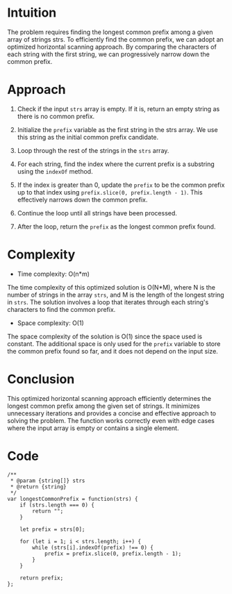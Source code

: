 # Intuition
<!-- Describe your first thoughts on how to solve this problem. -->
The problem requires finding the longest common prefix among a given array of strings strs. To efficiently find the common prefix, we can adopt an optimized horizontal scanning approach. By comparing the characters of each string with the first string, we can progressively narrow down the common prefix.


# Approach
<!-- Describe your approach to solving the problem. -->
1. Check if the input `strs` array is empty. If it is, return an empty string as there is no common prefix.

2. Initialize the `prefix` variable as the first string in the strs array. We use this string as the initial common prefix candidate.

3. Loop through the rest of the strings in the `strs` array.

4. For each string, find the index where the current prefix is a substring using the `indexOf` method.

5. If the index is greater than 0, update the `prefix` to be the common prefix up to that index using `prefix.slice(0, prefix.length - 1)`. This effectively narrows down the common prefix.

6. Continue the loop until all strings have been processed.

7. After the loop, return the `prefix` as the longest common prefix found.

# Complexity
- Time complexity: O(n*m)
<!-- Add your time complexity here, e.g. $$O(n)$$ -->
The time complexity of this optimized solution is O(N*M), where N is the number of strings in the array `strs`, and M is the length of the longest string in `strs`. The solution involves a loop that iterates through each string's characters to find the common prefix.

- Space complexity: O(1)
<!-- Add your space complexity here, e.g. $$O(n)$$ -->
The space complexity of the solution is O(1) since the space used is constant. The additional space is only used for the `prefix` variable to store the common prefix found so far, and it does not depend on the input size.

# Conclusion
This optimized horizontal scanning approach efficiently determines the longest common prefix among the given set of strings. It minimizes unnecessary iterations and provides a concise and effective approach to solving the problem. The function works correctly even with edge cases where the input array is empty or contains a single element.





# Code
```
/**
 * @param {string[]} strs
 * @return {string}
 */
var longestCommonPrefix = function(strs) {
    if (strs.length === 0) {
        return "";
    }

    let prefix = strs[0];

    for (let i = 1; i < strs.length; i++) {
        while (strs[i].indexOf(prefix) !== 0) {
            prefix = prefix.slice(0, prefix.length - 1);
        }
    }

    return prefix;
};



```
